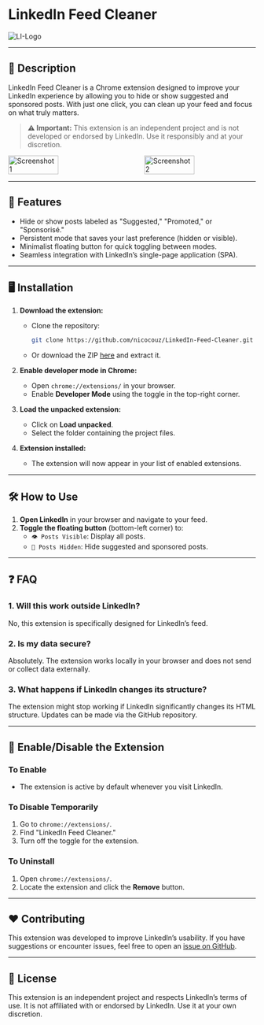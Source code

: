 # LinkedIn Feed Cleaner

![LI-Logo](https://github.com/user-attachments/assets/4b0e96c6-427e-4b3c-a175-6a6c424f1187)

---

## 🌟 **Description**

LinkedIn Feed Cleaner is a Chrome extension designed to improve your LinkedIn experience by allowing you to hide or show suggested and sponsored posts. With just one click, you can clean up your feed and focus on what truly matters.

> **⚠️ Important:** This extension is an independent project and is not developed or endorsed by LinkedIn. Use it responsibly and at your discretion.


<div style="display: flex; justify-content: space-between; align-items: center; gap: 10px;">
  <img src="https://github.com/user-attachments/assets/598ccaad-d69b-4bd3-8466-6d7803ced46d" alt="Screenshot 1" width="45%">
  <img src="https://github.com/user-attachments/assets/70e8054a-9b2d-44b9-8e8b-8ff121c262df" alt="Screenshot 2" width="45%">
</div>

---

## 🚀 **Features**

- Hide or show posts labeled as "Suggested," "Promoted," or "Sponsorisé."
- Persistent mode that saves your last preference (hidden or visible).
- Minimalist floating button for quick toggling between modes.
- Seamless integration with LinkedIn’s single-page application (SPA).

---

## 🖥️ **Installation**

1. **Download the extension:**
   - Clone the repository:
     ```bash
     git clone https://github.com/nicocouz/LinkedIn-Feed-Cleaner.git
     ```
   - Or download the ZIP [here](https://github.com/nicocouz/LinkedIn-Feed-Cleaner/archive/refs/heads/main.zip) and extract it.

2. **Enable developer mode in Chrome:**
   - Open `chrome://extensions/` in your browser.
   - Enable **Developer Mode** using the toggle in the top-right corner.

3. **Load the unpacked extension:**
   - Click on **Load unpacked**.
   - Select the folder containing the project files.

4. **Extension installed:**
   - The extension will now appear in your list of enabled extensions.

---

## 🛠️ **How to Use**

1. **Open LinkedIn** in your browser and navigate to your feed.
2. **Toggle the floating button** (bottom-left corner) to:
   - `👁️ Posts Visible`: Display all posts.
   - `🙈 Posts Hidden`: Hide suggested and sponsored posts.

---

## ❓ **FAQ**

### **1. Will this work outside LinkedIn?**
No, this extension is specifically designed for LinkedIn’s feed.

### **2. Is my data secure?**
Absolutely. The extension works locally in your browser and does not send or collect data externally.

### **3. What happens if LinkedIn changes its structure?**
The extension might stop working if LinkedIn significantly changes its HTML structure. Updates can be made via the GitHub repository.

---

## 📖 **Enable/Disable the Extension**

### **To Enable**
- The extension is active by default whenever you visit LinkedIn.

### **To Disable Temporarily**
1. Go to `chrome://extensions/`.
2. Find "LinkedIn Feed Cleaner."
3. Turn off the toggle for the extension.

### **To Uninstall**
1. Open `chrome://extensions/`.
2. Locate the extension and click the **Remove** button.

---

## ❤️ **Contributing**

This extension was developed to improve LinkedIn’s usability. If you have suggestions or encounter issues, feel free to open an [issue on GitHub](https://github.com/nicocouz/LinkedIn-Feed-Cleaner/issues).

---

## 📝 **License**

This extension is an independent project and respects LinkedIn’s terms of use. It is not affiliated with or endorsed by LinkedIn. Use it at your own discretion.
